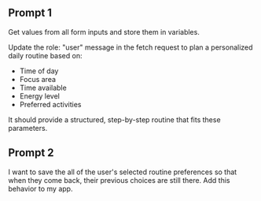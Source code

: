 ## Prompt 1
Get values from all form inputs and store them in variables.

Update the role: "user" message in the fetch request to plan a personalized daily routine based on:
  - Time of day
  - Focus area
  - Time available
  - Energy level
  - Preferred activities
    
It should provide a structured, step-by-step routine that fits these parameters.

## Prompt 2
I want to save the all of the user's selected routine preferences so that when they come back, their previous choices are still there. Add this behavior to my app.